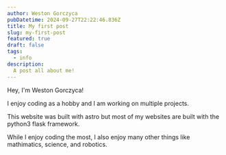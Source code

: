```yaml
---
author: Weston Gorczyca
pubDatetime: 2024-09-27T22:22:46.836Z
title: My first post
slug: my-first-post
featured: true
draft: false
tags:
  - info
description:
  A post all about me!
---
```


Hey, I'm Weston Gorczyca! 

I enjoy coding as a hobby and I am working on multiple projects. 

This website was built with astro but most of my websites are built with the python3 flask framework.

While I enjoy coding the most, I also enjoy many other things like mathimatics, science, and robotics.